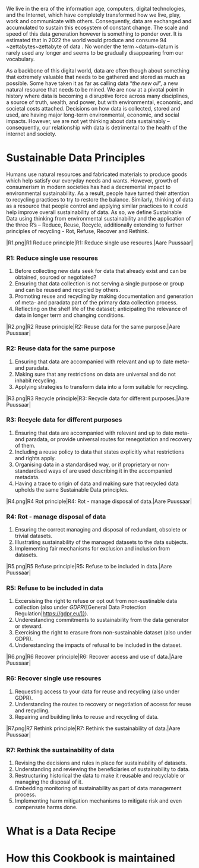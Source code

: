 We live in the era of the information age, computers, digital technologies, and the Internet, which have completely transformed how we live, play, work and communicate with others. Consequently, data are exchanged and accumulated to sustain this ecosystem of constant change. The scale and speed of this data generation however is something to ponder over. It is estimated that in 2022 the world would produce and consume 94 ~zettabytes~zettabyte of data <idcstatista20>. No wonder the term ~datum~datum is rarely used any longer and seems to be gradually disappearing from our vocabulary.

As a backbone of this digital world, data are often though about something that extremely valuable that needs to be gathered and stored as much as possible. Some have taken it as far as calling data “_the new oil_”, a new natural resource that needs to be mined. We are now at a pivotal point in history where data is becoming a disruptive force across many disciplines, a source of truth, wealth, and power, but with environmental, economic, and societal costs attached. Decisions on how data is collected, stored and used, are having major long-term environmental, economic, and social impacts. However, we are not yet thinking about data sustainably – consequently, our relationship with data is detrimental to the health of the internet and society.


# Sustainable Data Principles

Humans use natural resources and fabricated materials to produce goods which help satisfy our everyday needs and wants. However, growth of consumerism in modern societies has had a decremental impact to environmental sustainability. As a result, people have turned their attention to recycling practices to try to restore the balance. Similarly, thinking of data as a resource that people control and applying similar practices to it could help improve overall sustainability of data. As so, we define Sustainable Data using thinking from environmental sustainability and the application of the three R’s – Reduce, Reuse, Recycle, additionally extending to further principles of recycling - Rot, Refuse, Recover and Rethink.

|R1.png|R1 Reduce principle|R1: Reduce single use resoures.|Aare Puussaar|

### R1: Reduce single use resoures

1. Before collecting new data seek for data that already exist and can be obtained, sourced or negotiated?
2. Ensuring that data collection is not serving a single purpose or group and can be reused and recycled by others.
3. Promoting reuse and recycling by making documentation and generation of meta- and paradata part of the primary data collection process.
4. Reflecting on the shelf life of the dataset; anticipating the relevance of data in longer term and changing conditions.

|R2.png|R2 Reuse principle|R2: Reuse data for the same purpose.|Aare Puussaar|

### R2: Reuse data for the same purpose

1. Ensuring that data are accompanied with relevant and up to date meta- and paradata.
2. Making sure that any restrictions on data are universal and do not inhabit recycling.
3. Applying strategies to transform data into a form suitable for recycling.

|R3.png|R3 Recycle principle|R3: Recycle data for different purposes.|Aare Puussaar|

### R3: Recycle data for different purposes

1. Ensuring that data are accompanied with relevant and up to date meta- and paradata, or provide universal routes for renegotiation and recovery of them.
2. Including a reuse policy to data that states explicitly what restrictions and rights apply.
3. Organising data in a standardised way, or if proprietary or non-standardised ways of are used describing it in the accompanied metadata.
4. Having a trace to origin of data and making sure that recycled data upholds the same Sustainable Data principles.

|R4.png|R4 Rot principle|R4: Rot - manage disposal of data.|Aare Puussaar|

### R4: Rot - manage disposal of data

1. Ensuring the correct managing and disposal of redundant, obsolete or trivial datasets.
2. Illustrating sustainability of the managed datasets to the data subjects.
3. Implementing fair mechanisms for exclusion and inclusion from datasets.

|R5.png|R5 Refuse principle|R5: Refuse to be included in data.|Aare Puussaar|

### R5: Refuse to be included in data

1. Excersising the right to refuse or opt out from non-sustinable data collection (also under *GDPR*{[General Data Protection Regulation|https://gdpr.eu/]}).
2. Underestanding commitments to sustainability from the data generator or steward.
3. Exercising the right to erasure from non-sustainable dataset (also under GDPR).
4. Underestanding the impacts of refusal to be included in the dataset.

|R6.png|R6 Recover principle|R6: Recover access and use of data.|Aare Puussaar|

### R6: Recover single use resoures

1. Requesting access to your data for reuse and recycling (also under GDPR).
2. Understanding the routes to recovery or negotiation of access for reuse and recycling.
3. Repairing and building links to reuse and recycling of data.

|R7.png|R7 Rethink principle|R7: Rethink the sustainability of data.|Aare Puussaar|

### R7: Rethink the sustainability of data

1. Revising the decisions and rules in place for sustainability of datasets.
2. Understanding and reviewing the beneficiaries of sustainability to data.
3. Restructuring historical the data to make it reusable and recyclable or managing the disposal of it.
4. Embedding monitoring of sustainability as part of data management process.
5. Implementing harm mitigation mechanisms to mitigate risk and even compensate harms done.

# What is a Data Recipe

# How this Cookbook is maintained
